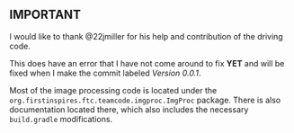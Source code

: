 ## IMPORTANT

I would like to thank @22jmiller for his help and contribution of the driving code.

This does have an error that I have not come around to fix **YET** and will be fixed when I make the commit labeled *Version 0.0.1*.

Most of the image processing code is located under the `org.firstinspires.ftc.teamcode.imgproc.ImgProc` package.
There is also documentation located there, which also includes the necessary `build.gradle` modifications.
